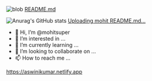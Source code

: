 ![blob](https://github.com/mohitsuper/mohitsuper/assets/124493371/a0854bba-60a7-4194-b665-fd6b557aa0b2)
[README.md](https://github.com/mohitsuper/mohitsuper/files/11600030/README.md)

![Anurag's GitHub stats](https://github-readme-stats.vercel.app/api?username=anuraghazra&hide=contribs,prs)
[Uploading mohit README.md…]()
- 👋 Hi, I’m @mohitsuper
- 👀 I’m interested in ...
- 🌱 I’m currently learning ...
- 💞️ I’m looking to collaborate on ...
- 📫 How to reach me ...

https://aswinikumar.netlify.app

<!---
mohitsuper/mohitsuper is a ✨ special ✨ repository because its `README.md` (this file) appears on your GitHub profile.
You can click the Preview link to take a look at your changes.
--->
